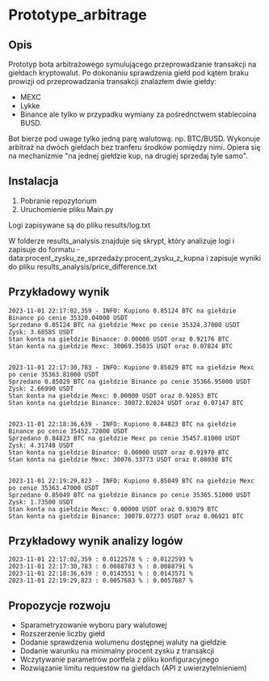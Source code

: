 # Prototype_arbitrage

## Opis
Prototyp bota arbitrażowego symulującego przeprowadzanie transakcji na giełdach kryptowalut.
Po dokonaniu sprawdzenia giełd pod kątem braku prowizji od przeprowadzania transakcji znalazłem dwie giełdy:
* MEXC
* Lykke
* Binance ale tylko w przypadku wymiany za pośrednctwem stablecoina BUSD.

Bot bierze pod uwage tylko jedną parę walutową: np. BTC/BUSD.
Wykonuje arbitraż na dwóch giełdach bez tranferu środków pomiędzy nimi. Opiera się na mechanizmie "na jednej giełdzie kup, na drugiej sprzedaj tyle samo".

## Instalacja
1. Pobranie repozytorium
2. Uruchomienie pliku Main.py

Logi zapisywane są do pliku results/log.txt

W folderze results_analysis znajduje się skrypt, który analizuje logi i zapisuje do formatu - data:procent_zysku_ze_sprzedaży:procent_zysku_z_kupna i zapisuje wyniki do pliku results_analysis/price_difference.txt

## Przykładowy wynik
```
2023-11-01 22:17:02,359 - INFO: Kupiono 0.85124 BTC na giełdzie Binance po cenie 35320.04000 USDT 
Sprzedano 0.85124 BTC na giełdzie Mexc po cenie 35324.37000 USDT 
Zysk: 3.68585 USDT
Stan konta na giełdzie Binance: 0.00000 USDT oraz 0.92176 BTC 
Stan konta na giełdzie Mexc: 30069.35035 USDT oraz 0.07824 BTC


2023-11-01 22:17:30,783 - INFO: Kupiono 0.85029 BTC na giełdzie Mexc po cenie 35363.81000 USDT 
Sprzedano 0.85029 BTC na giełdzie Binance po cenie 35366.95000 USDT 
Zysk: 2.66990 USDT
Stan konta na giełdzie Mexc: 0.00000 USDT oraz 0.92853 BTC 
Stan konta na giełdzie Binance: 30072.02024 USDT oraz 0.07147 BTC


2023-11-01 22:18:36,639 - INFO: Kupiono 0.84823 BTC na giełdzie Binance po cenie 35452.72000 USDT 
Sprzedano 0.84823 BTC na giełdzie Mexc po cenie 35457.81000 USDT 
Zysk: 4.31748 USDT
Stan konta na giełdzie Binance: 0.00000 USDT oraz 0.91970 BTC 
Stan konta na giełdzie Mexc: 30076.33773 USDT oraz 0.08030 BTC


2023-11-01 22:19:29,823 - INFO: Kupiono 0.85049 BTC na giełdzie Mexc po cenie 35363.47000 USDT 
Sprzedano 0.85049 BTC na giełdzie Binance po cenie 35365.51000 USDT 
Zysk: 1.73500 USDT
Stan konta na giełdzie Mexc: 0.00000 USDT oraz 0.93079 BTC 
Stan konta na giełdzie Binance: 30078.07273 USDT oraz 0.06921 BTC
```

## Przykładowy wynik analizy logów
```
2023-11-01 22:17:02,359 : 0.0122578 % : 0.0122593 %
2023-11-01 22:17:30,783 : 0.0088783 % : 0.0088791 %
2023-11-01 22:18:36,639 : 0.0143551 % : 0.0143571 %
2023-11-01 22:19:29,823 : 0.0057683 % : 0.0057687 %
```

## Propozycje rozwoju
* Sparametryzowanie wyboru pary walutowej
* Rozszerzenie liczby giełd
* Dodanie sprawdzenia wolumenu dostępnej waluty na giełdzie 
* Dodanie warunku na minimalny procent zysku z transakcji
* Wczytywanie parametrów portfela z pliku konfiguracyjnego
* Rozwiązanie limitu requestów na giełdach (API z uwierzytelnieniem)